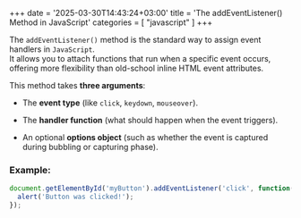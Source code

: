 +++
date = '2025-03-30T14:43:24+03:00'
title = 'The addEventListener() Method in JavaScript'
categories = [ "javascript" ]
+++

The `addEventListener()` method is the standard way to assign event handlers in `JavaScript`.  
It allows you to attach functions that run when a specific event occurs, offering more flexibility than old-school inline HTML event attributes.

This method takes **three arguments**:

- The **event type** (like `click`, `keydown`, `mouseover`).

- The **handler function** (what should happen when the event triggers).

- An optional **options object** (such as whether the event is captured during bubbling or capturing phase).

### Example:

```js
document.getElementById('myButton').addEventListener('click', function() {
  alert('Button was clicked!');
});
